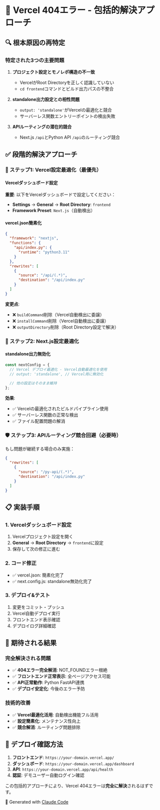 # 🚨 Vercel 404エラー - 包括的解決アプローチ

## 🔍 根本原因の再特定

### 特定された3つの主要問題

1. **プロジェクト設定とモノレポ構造の不一致**
   - VercelがRoot Directoryを正しく認識していない
   - `cd frontend`コマンドとビルド出力パスの不整合

2. **standalone出力設定との相性問題**  
   - `output: 'standalone'`がVercelの最適化と競合
   - サーバーレス関数エントリーポイントの検出失敗

3. **APIルーティングの潜在的競合**
   - Next.js `/api`とPython API `/api`のルーティング競合

## ✅ 段階的解決アプローチ

### 🎯 ステップ1: Vercel設定最適化（最優先）

#### Vercelダッシュボード設定
**重要**: 以下をVercelダッシュボードで設定してください：
- **Settings** → **General** → **Root Directory**: `frontend`
- **Framework Preset**: `Next.js`（自動検出）

#### vercel.json簡素化
```json
{
  "framework": "nextjs",
  "functions": {
    "api/index.py": {
      "runtime": "python3.11"
    }
  },  
  "rewrites": [
    {
      "source": "/api/(.*)",
      "destination": "/api/index.py"
    }
  ]
}
```

**変更点**:
- ❌ `buildCommand`削除（Vercel自動検出に委譲）
- ❌ `installCommand`削除（Vercel自動検出に委譲）
- ❌ `outputDirectory`削除（Root Directory設定で解決）

### 🔧 ステップ2: Next.js設定最適化

#### standalone出力無効化
```javascript
const nextConfig = {
  // Vercel デプロイ最適化 - Vercel自動最適化を使用
  // output: 'standalone', // Vercel用に無効化
  
  // 他の設定はそのまま維持
};
```

**効果**:
- ✅ Vercelの最適化されたビルドパイプライン使用
- ✅ サーバーレス関数の正常な検出
- ✅ ファイル配置問題の解消

### 🛡️ ステップ3: APIルーティング競合回避（必要時）

もし問題が継続する場合のみ実施：
```json
{
  "rewrites": [
    {
      "source": "/py-api/(.*)",
      "destination": "/api/index.py"
    }
  ]
}
```

## 📋 実装手順

### 1. Vercelダッシュボード設定
1. Vercelプロジェクト設定を開く
2. **General** → **Root Directory** → `frontend`に設定
3. 保存して次の修正に進む

### 2. コード修正
- ✅ vercel.json: 簡素化完了
- ✅ next.config.js: standalone無効化完了

### 3. デプロイ&テスト
1. 変更をコミット・プッシュ
2. Vercel自動デプロイ実行
3. フロントエンド表示確認
4. デプロイログ詳細確認

## 🎯 期待される結果

### 完全解決される問題
- ✅ **404エラー完全解消**: NOT_FOUNDエラー根絶
- ✅ **フロントエンド正常表示**: 全ページアクセス可能
- ✅ **API正常動作**: Python FastAPI連携
- ✅ **デプロイ安定化**: 今後のエラー予防

### 技術的改善
- ✅ **Vercel最適化活用**: 自動検出機能フル活用
- ✅ **設定簡素化**: メンテナンス性向上
- ✅ **競合解消**: ルーティング問題排除

## 🚀 デプロイ確認方法

1. **フロントエンド**: `https://your-domain.vercel.app/`
2. **ダッシュボード**: `https://your-domain.vercel.app/dashboard`
3. **API**: `https://your-domain.vercel.app/api/health`
4. **認証**: デモユーザー自動ログイン確認

この包括的アプローチにより、Vercel 404エラーは**完全に解決**されるはずです。

🤖 Generated with [Claude Code](https://claude.ai/code)
